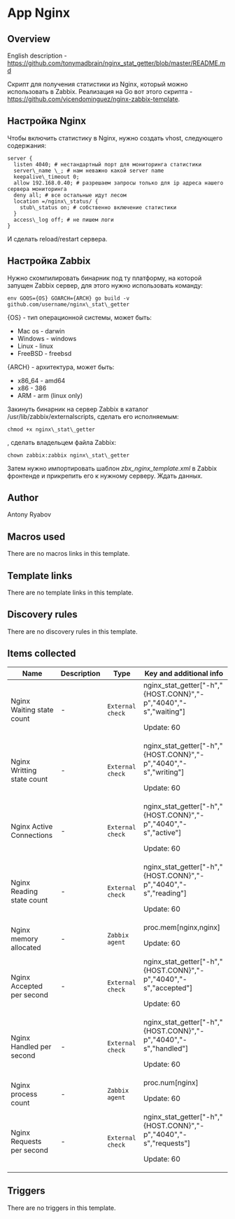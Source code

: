 # App Nginx

## Overview

English description - <https://github.com/tonymadbrain/nginx_stat_getter/blob/master/README.md>


Cкрипт для получения статистики из Nginx, который можно использовать в Zabbix. Реализация на Go вот этого скрипта - https://github.com/vicendominguez/nginx-zabbix-template.


Настройка Nginx
---------------


Чтобы включить статистику в Nginx, нужно создать vhost, следующего содержания:



```
server {  
  listen 4040; # нестандартный порт для мониторинга статистики  
  server\_name \_; # нам неважно какой server name  
  keepalive\_timeout 0;  
  allow 192.168.0.40; # разрешаем запросы только для ip адреса нашего сервера мониторинга  
  deny all; # все остальные идут лесом  
  location =/nginx\_status/ {  
    stub\_status on; # собственно включение статистики  
  }  
  access\_log off; # не пишем логи  
}
```

И сделать reload/restart сервера.


Настройка Zabbix
----------------


Нужно скомпилировать бинарник под ту платформу, на которой запущен Zabbix сервер, для этого нужно использовать команду:



```
env GOOS={OS} GOARCH={ARCH} go build -v github.com/username/nginx\_stat\_getter

```

{OS} - тип операционной системы, может быть:


* Mac os - darwin
* Windows - windows
* Linux - linux
* FreeBSD - freebsd


{ARCH} - архитектура, может быть:


* x86\_64 - amd64
* x86 - 386
* ARM - arm (linux only)


Закинуть бинарник на сервер Zabbix в каталог /usr/lib/zabbix/externalscripts, сделать его исполняемым:



```
chmod +x nginx\_stat\_getter
```

, сделать владельцем файла Zabbix:



```
chown zabbix:zabbix nginx\_stat\_getter 
```

Затем нужно импортировать шаблон *zbx\_nginx\_template.xml* в Zabbix фронтенде и прикрепить его к нужному серверу. Ждать данных.



## Author

Antony Ryabov

## Macros used

There are no macros links in this template.

## Template links

There are no template links in this template.

## Discovery rules

There are no discovery rules in this template.

## Items collected

|Name|Description|Type|Key and additional info|
|----|-----------|----|----|
|Nginx Waiting state count|<p>-</p>|`External check`|nginx_stat_getter["-h","{HOST.CONN}","-p","4040","-s","waiting"]<p>Update: 60</p>|
|Nginx Writting state count|<p>-</p>|`External check`|nginx_stat_getter["-h","{HOST.CONN}","-p","4040","-s","writing"]<p>Update: 60</p>|
|Nginx Active Connections|<p>-</p>|`External check`|nginx_stat_getter["-h","{HOST.CONN}","-p","4040","-s","active"]<p>Update: 60</p>|
|Nginx Reading state count|<p>-</p>|`External check`|nginx_stat_getter["-h","{HOST.CONN}","-p","4040","-s","reading"]<p>Update: 60</p>|
|Nginx memory allocated|<p>-</p>|`Zabbix agent`|proc.mem[nginx,nginx]<p>Update: 60</p>|
|Nginx Accepted per second|<p>-</p>|`External check`|nginx_stat_getter["-h","{HOST.CONN}","-p","4040","-s","accepted"]<p>Update: 60</p>|
|Nginx Handled per second|<p>-</p>|`External check`|nginx_stat_getter["-h","{HOST.CONN}","-p","4040","-s","handled"]<p>Update: 60</p>|
|Nginx process count|<p>-</p>|`Zabbix agent`|proc.num[nginx]<p>Update: 60</p>|
|Nginx Requests per second|<p>-</p>|`External check`|nginx_stat_getter["-h","{HOST.CONN}","-p","4040","-s","requests"]<p>Update: 60</p>|
## Triggers

There are no triggers in this template.

